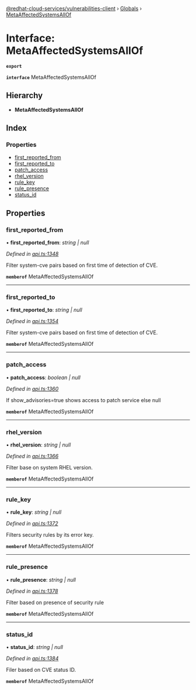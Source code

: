 [@redhat-cloud-services/vulnerabilities-client](../README.md) › [Globals](../globals.md) › [MetaAffectedSystemsAllOf](metaaffectedsystemsallof.md)

# Interface: MetaAffectedSystemsAllOf

**`export`** 

**`interface`** MetaAffectedSystemsAllOf

## Hierarchy

* **MetaAffectedSystemsAllOf**

## Index

### Properties

* [first_reported_from](metaaffectedsystemsallof.md#first_reported_from)
* [first_reported_to](metaaffectedsystemsallof.md#first_reported_to)
* [patch_access](metaaffectedsystemsallof.md#patch_access)
* [rhel_version](metaaffectedsystemsallof.md#rhel_version)
* [rule_key](metaaffectedsystemsallof.md#rule_key)
* [rule_presence](metaaffectedsystemsallof.md#rule_presence)
* [status_id](metaaffectedsystemsallof.md#status_id)

## Properties

###  first_reported_from

• **first_reported_from**: *string | null*

*Defined in [api.ts:1348](https://github.com/RedHatInsights/javascript-clients/blob/master/packages/vulnerabilities/api.ts#L1348)*

Filter system-cve pairs based on first time of detection of CVE.

**`memberof`** MetaAffectedSystemsAllOf

___

###  first_reported_to

• **first_reported_to**: *string | null*

*Defined in [api.ts:1354](https://github.com/RedHatInsights/javascript-clients/blob/master/packages/vulnerabilities/api.ts#L1354)*

Filter system-cve pairs based on first time of detection of CVE.

**`memberof`** MetaAffectedSystemsAllOf

___

###  patch_access

• **patch_access**: *boolean | null*

*Defined in [api.ts:1360](https://github.com/RedHatInsights/javascript-clients/blob/master/packages/vulnerabilities/api.ts#L1360)*

If show_advisories=true shows access to patch service else null

**`memberof`** MetaAffectedSystemsAllOf

___

###  rhel_version

• **rhel_version**: *string | null*

*Defined in [api.ts:1366](https://github.com/RedHatInsights/javascript-clients/blob/master/packages/vulnerabilities/api.ts#L1366)*

Filter base on system RHEL version.

**`memberof`** MetaAffectedSystemsAllOf

___

###  rule_key

• **rule_key**: *string | null*

*Defined in [api.ts:1372](https://github.com/RedHatInsights/javascript-clients/blob/master/packages/vulnerabilities/api.ts#L1372)*

Filters security rules by its error key.

**`memberof`** MetaAffectedSystemsAllOf

___

###  rule_presence

• **rule_presence**: *string | null*

*Defined in [api.ts:1378](https://github.com/RedHatInsights/javascript-clients/blob/master/packages/vulnerabilities/api.ts#L1378)*

Filter based on presence of security rule

**`memberof`** MetaAffectedSystemsAllOf

___

###  status_id

• **status_id**: *string | null*

*Defined in [api.ts:1384](https://github.com/RedHatInsights/javascript-clients/blob/master/packages/vulnerabilities/api.ts#L1384)*

Filer based on CVE status ID.

**`memberof`** MetaAffectedSystemsAllOf
